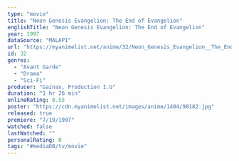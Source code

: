 ```yaml
---
type: "movie"
title: "Neon Genesis Evangelion: The End of Evangelion"
englishTitle: "Neon Genesis Evangelion: The End of Evangelion"
year: 1997
dataSource: "MALAPI"
url: "https://myanimelist.net/anime/32/Neon_Genesis_Evangelion__The_End_of_Evangelion"
id: 32
genres: 
  - "Avant Garde"
  - "Drama"
  - "Sci-Fi"
producer: "Gainax, Production I.G"
duration: "1 hr 26 min"
onlineRating: 8.55
poster: "https://cdn.myanimelist.net/images/anime/1404/98182.jpg"
released: true
premiere: "7/19/1997"
watched: false
lastWatched: ""
personalRating: 0
tags: "#mediaDB/tv/movie"
---
```

